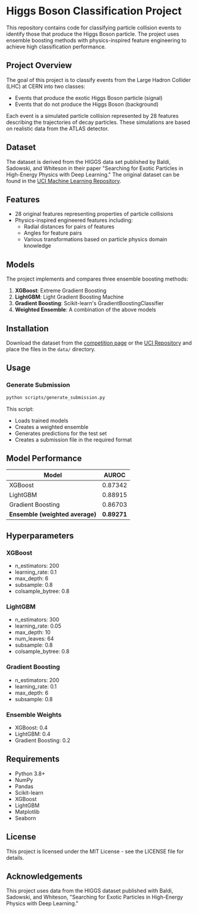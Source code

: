 # Higgs Boson Classification Project

This repository contains code for classifying particle collision events to identify those that produce the Higgs Boson particle. The project uses ensemble boosting methods with physics-inspired feature engineering to achieve high classification performance.

## Project Overview

The goal of this project is to classify events from the Large Hadron Collider (LHC) at CERN into two classes:
- Events that produce the exotic Higgs Boson particle (signal)
- Events that do not produce the Higgs Boson (background)

Each event is a simulated particle collision represented by 28 features describing the trajectories of decay particles. These simulations are based on realistic data from the ATLAS detector.

## Dataset

The dataset is derived from the HIGGS data set published by Baldi, Sadowski, and Whiteson in their paper "Searching for Exotic Particles in High-Energy Physics with Deep Learning." The original dataset can be found in the [UCI Machine Learning Repository](https://archive.ics.uci.edu/ml/datasets/HIGGS).

## Features

- 28 original features representing properties of particle collisions
- Physics-inspired engineered features including:
  - Radial distances for pairs of features
  - Angles for feature pairs
  - Various transformations based on particle physics domain knowledge

## Models

The project implements and compares three ensemble boosting methods:
1. **XGBoost**: Extreme Gradient Boosting
2. **LightGBM**: Light Gradient Boosting Machine
3. **Gradient Boosting**: Scikit-learn's GradientBoostingClassifier
4. **Weighted Ensemble**: A combination of the above models


## Installation

Download the dataset from the [competition page](https://www.kaggle.com/c/higgs-boson) or the [UCI Repository](https://archive.ics.uci.edu/ml/datasets/HIGGS) and place the files in the `data/` directory.

## Usage

### Generate Submission

```bash
python scripts/generate_submission.py
```

This script:
- Loads trained models
- Creates a weighted ensemble
- Generates predictions for the test set
- Creates a submission file in the required format

## Model Performance

| Model | AUROC |
|-------|-------|
| XGBoost | 0.87342 |
| LightGBM | 0.88915 |
| Gradient Boosting | 0.86703 |
| **Ensemble (weighted average)** | **0.89271** |

## Hyperparameters

### XGBoost
- n_estimators: 200
- learning_rate: 0.1
- max_depth: 6
- subsample: 0.8
- colsample_bytree: 0.8

### LightGBM
- n_estimators: 300
- learning_rate: 0.05
- max_depth: 10
- num_leaves: 64
- subsample: 0.8
- colsample_bytree: 0.8

### Gradient Boosting
- n_estimators: 200
- learning_rate: 0.1
- max_depth: 6
- subsample: 0.8

### Ensemble Weights
- XGBoost: 0.4
- LightGBM: 0.4
- Gradient Boosting: 0.2

## Requirements

- Python 3.8+
- NumPy
- Pandas
- Scikit-learn
- XGBoost
- LightGBM
- Matplotlib
- Seaborn

## License

This project is licensed under the MIT License - see the LICENSE file for details.

## Acknowledgements

This project uses data from the HIGGS dataset published with Baldi, Sadowski, and Whiteson, "Searching for Exotic Particles in High-Energy Physics with Deep Learning."